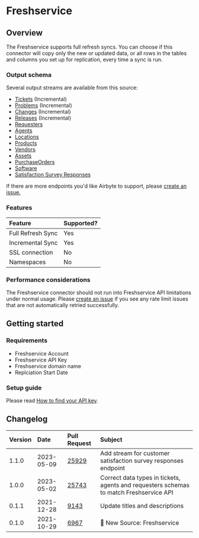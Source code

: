 # Freshservice

## Overview

The Freshservice supports full refresh syncs. You can choose if this connector will copy only the new or updated data, or all rows in the tables and columns you set up for replication, every time a sync is run.

### Output schema

Several output streams are available from this source:

* [Tickets](https://api.freshservice.com/v2/#view_all_ticket) (Incremental)
* [Problems](https://api.freshservice.com/v2/#problems) (Incremental)
* [Changes](https://api.freshservice.com/v2/#changes) (Incremental)
* [Releases](https://api.freshservice.com/v2/#releases) (Incremental)
* [Requesters](https://api.freshservice.com/v2/#requesters)
* [Agents](https://api.freshservice.com/v2/#agents)
* [Locations](https://api.freshservice.com/v2/#locations)
* [Products](https://api.freshservice.com/v2/#products)
* [Vendors](https://api.freshservice.com/v2/#vendors)
* [Assets](https://api.freshservice.com/v2/#assets)
* [PurchaseOrders](https://api.freshservice.com/v2/#purchase-order)
* [Software](https://api.freshservice.com/v2/#software)
* [Satisfaction Survey Responses](https://api.freshservice.com/#ticket_csat_attributes)

If there are more endpoints you'd like Airbyte to support, please [create an issue.](https://github.com/airbytehq/airbyte/issues/new/choose)

### Features

| Feature | Supported? |
| :--- | :--- |
| Full Refresh Sync | Yes |
| Incremental Sync | Yes |
| SSL connection | No |
| Namespaces | No |

### Performance considerations

The Freshservice connector should not run into Freshservice API limitations under normal usage. Please [create an issue](https://github.com/airbytehq/airbyte/issues) if you see any rate limit issues that are not automatically retried successfully.

## Getting started

### Requirements

* Freshservice Account
* Freshservice API Key
* Freshservice domain name
* Replciation Start Date

### Setup guide

Please read [How to find your API key](https://api.freshservice.com/#authentication).

## Changelog

| Version | Date | Pull Request | Subject |
| :--- | :--- | :--- | :--- |
| 1.1.0 | 2023-05-09 | [25929](https://github.com/airbytehq/airbyte/pull/25929) | Add stream for customer satisfaction survey responses endpoint  |
| 1.0.0 | 2023-05-02 | [25743](https://github.com/airbytehq/airbyte/pull/25743) | Correct data types in tickets, agents and requesters schemas to match Freshservice API |
| 0.1.1 | 2021-12-28 | [9143](https://github.com/airbytehq/airbyte/pull/9143) | Update titles and descriptions |
| 0.1.0 | 2021-10-29 | [6967](https://github.com/airbytehq/airbyte/pull/6967) | 🎉 New Source: Freshservice |
